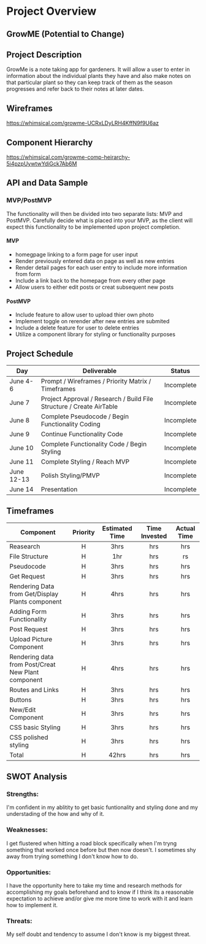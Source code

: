 
# Project Overview

## GrowME (Potential to Change)


## Project Description
GrowMe is a note taking app for gardeners. It will allow a user to enter in information about the individual plants they have and also make notes on that particular plant so they can keep track of them as the season progresses and refer back to their notes at later dates.

## Wireframes

https://whimsical.com/growme-UCRxLDyLRH4KffN9f9U6az

## Component Hierarchy

https://whimsical.com/growme-comp-heirarchy-5i4pzpUywtwYdiGck7Ab6M

## API and Data Sample





### MVP/PostMVP

The functionality will then be divided into two separate lists: MVP and PostMVP.  Carefully decide what is placed into your MVP, as the client will expect this functionality to be implemented upon project completion.  

#### MVP 


- homegpage linking to a form page for user input
- Render previously entered data on page as well as new entries
- Render detail pages for each user entry to include more information from form
- Include a link back to the homepage from every other page
- Allow users to either edit posts or creat subsequent new posts

#### PostMVP  

- Include feature to allow user to upload thier own photo
- Implement toggle on rerender after new entries are submited
- Include a delete feature for user to delete entries
- Utilize a component library for styling or functionality purposes

## Project Schedule


|  Day | Deliverable | Status
|---|---| ---|
|June 4-6| Prompt / Wireframes / Priority Matrix / Timeframes | Incomplete
|June   7| Project Approval / Research / Build File Structure / Create AirTable| Incomplete
|June   8| Complete Pseudocode / Begin Functionality Coding| Incomplete
|June   9| Continue Functionality Code | Incomplete
|June  10| Complete Functionality Code / Begin Styling | Incomplete
|June  11| Complete Styling / Reach MVP | Incomplete
|June  12-13| Polish Styling/PMVP | Incomplete
|June  14| Presentation| Incomplete

## Timeframes


| Component | Priority | Estimated Time | Time Invested | Actual Time |
| --- | :---: |  :---: | :---: | :---: |
| Reasearch  | H | 3hrs| hrs | hrs |
| File Structure | H | 1hr| hrs | rs |
| Pseudocode | H | 3hrs| hrs | hrs |
| Get Request | H | 3hrs| hrs | hrs |
| Rendering Data from Get/Display Plants component  | H | 4hrs| hrs | hrs |
| Adding Form Functionality | H | 3hrs| hrs | hrs |
| Post Request | H | 3hrs| hrs | hrs |
| Upload Picture Component | H | 3hrs| hrs | hrs |
| Rendering data from Post/Creat New Plant component | H | 4hrs| hrs | hrs |
| Routes and Links| H | 3hrs| hrs | hrs |
| Buttons | H | 3hrs| hrs | hrs |
| New/Edit Component | H | 3hrs| hrs | hrs |
| CSS basic Styling | H | 3hrs| hrs | hrs |
| CSS polished styling | H | 3hrs| hrs | hrs |
| Total | H | 42hrs| hrs | hrs |

## SWOT Analysis

### Strengths:
I'm confident in my ablitity to get basic funtionality and styling done and my understading of the how and why of it.

### Weaknesses:
I get flustered when hitting a road block specifically when I'm tryng something that worked once before but then now doesn't. I sometimes shy away from trying something I don't know how to do.

### Opportunities:
I have the opportunity here to take my time and research methods for accomplishing my goals beforehand and to know if I think its a reasonable expectation to achieve and/or give me more time to work with it and learn how to implement it.

### Threats:
My self doubt and tendency to assume I don't know is my biggest threat.
